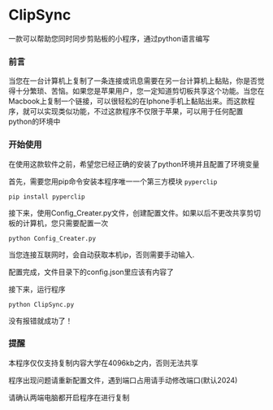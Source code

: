 # ClipSync

一款可以帮助您同时同步剪贴板的小程序，通过python语言编写

### 前言

当您在一台计算机上复制了一条连接或讯息需要在另一台计算机上黏贴，你是否觉得十分繁琐、苦恼。如果您是苹果用户，您一定知道剪切板共享这个功能。当您在Macbook上复制一个链接，可以很轻松的在Iphone手机上黏贴出来。而这款程序，就可以实现类似功能，不过这款程序不仅限于苹果，可以用于任何配置python的环境中

### 开始使用

在使用这款软件之前，希望您已经正确的安装了python环境并且配置了环境变量

首先，需要您用pip命令安装本程序唯一一个第三方模块 `pyperclip` 

`pip install pyperclip`

接下来，使用Config_Creater.py文件，创建配置文件。如果以后不更改共享剪切板的计算机，您只需要配置一次

`python Config_Creater.py`

当您连接互联网时，会自动获取本机ip，否则需要手动输入.

配置完成，文件目录下的config.json里应该有内容了

接下来，运行程序

`python ClipSync.py`

没有报错就成功了！

### 提醒

本程序仅仅支持复制内容大学在4096kb之内，否则无法共享

程序出现问题请重新配置文件，遇到端口占用请手动修改端口(默认2024)

请确认两端电脑都开启程序在进行复制

